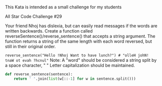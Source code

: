This Kata is intended as a small challenge for my students

All Star Code Challenge #29

Your friend Nhoj has dislexia, but can easily read messages if the words are written backwards.
Create a function called reverseSentence()/reverse_sentence() that accepts a string argument. The function returns a string of the same length with each word reversed, but still in their original order.

```reverse_sentence("Hello !Nhoj Want to have lunch?") # "olleH johN! tnaW ot evah ?hcnul"```
Note:
A "word" should be considered a string split by a space character, " " Letter capitalization should be maintained.
```python
def reverse_sentence(sentence):
    return ' '.join(list(w[::-1] for w in sentence.split()))
```
